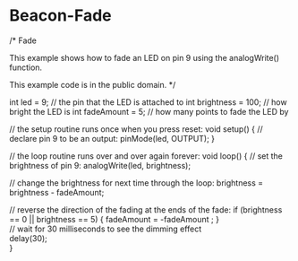 # Beacon-Fade
/*
 Fade
 
 This example shows how to fade an LED on pin 9
 using the analogWrite() function.
 
 This example code is in the public domain.
 */

int led = 9;           // the pin that the LED is attached to
int brightness = 100;    // how bright the LED is
int fadeAmount = 5;    // how many points to fade the LED by

// the setup routine runs once when you press reset:
void setup()  { 
  // declare pin 9 to be an output:
  pinMode(led, OUTPUT);
} 

// the loop routine runs over and over again forever:
void loop()  { 
  // set the brightness of pin 9:
  analogWrite(led, brightness);    

  // change the brightness for next time through the loop:
  brightness = brightness - fadeAmount;

  // reverse the direction of the fading at the ends of the fade: 
  if (brightness == 0 || brightness == 5) {
    fadeAmount = -fadeAmount ; 
  }     
  // wait for 30 milliseconds to see the dimming effect    
  delay(30);                            
}
